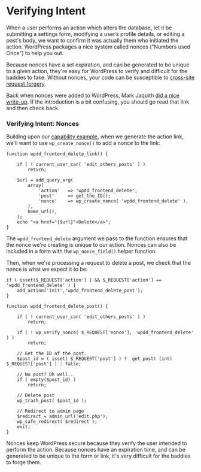 Verifying Intent
================

When a user performs an action which alters the database, let it be submitting a settings form, modifying a user’s profile details, or editing a post's body, we want to confirm it was actually them who initiated the action. WordPress packages a nice system called nonces ("Numbers used Once") to help you out.

Because nonces have a set expiration, and can be generated to be unique to a given action, they're easy for WordPress to verify and difficult for the baddies to fake. Without nonces, your code can be susceptible to [cross-site request forgery](http://en.wikipedia.org/wiki/Cross-site_request_forgery).

Back when nonces were added to WordPress, Mark Jaquith [did a nice write-up](http://markjaquith.wordpress.com/2006/06/02/wordpress-203-nonces/). If the introduction is a bit confusing, you should go read that link and then check back.

### Verifying Intent: Nonces

Building upon our [capability example](checking-capabilities.md), when we generate the action link, we'll want to use `wp_create_nonce()` to add a nonce to the link:

```
function wpdd_frontend_delete_link() {

	if ( ! current_user_can( 'edit_others_posts' ) )
		return;

	$url = add_query_arg(
		array(
			'action'   => 'wpdd_frontend_delete',
			'post'     => get_the_ID();
			'nonce'    => wp_create_nonce( 'wpdd_frontend_delete' ),
		),
		home_url(),
	);
	echo "<a href="{$url}">Delete</a>";
}
```

The `wpdd_frontend_delete` argument we pass to the function ensures that the nonce we're creating is unique to our action. Nonces can also be included in a form with the `wp_nonce_field()` helper function.

Then, when we're processing a request to delete a post, we check that the nonce is what we expect it to be:

```
if ( isset($_REQUEST['action'] ) && $_REQUEST['action'] == 'wpdd_frontend_delete' ) {
	add_action('init','wpdd_frontend_delete_post');
}

function wpdd_frontend_delete_post() {

	if ( ! current_user_can( 'edit_others_posts' ) )
		return;

	if ( ! wp_verify_nonce( $_REQUEST['nonce'], 'wpdd_frontend_delete' ) )
		return;

	// Get the ID of the post.
	$post_id = ( isset( $_REQUEST['post'] ) ?  get_post( (int) $_REQUEST['post'] ) : false;

	// No post? Oh well..
	if ( empty($post_id) )
		return;

	// Delete post
	wp_trash_post( $post_id );

	// Redirect to admin page
	$redirect = admin_url('edit.php');
	wp_safe_redirect( $redirect );
	exit;
}
```

Nonces keep WordPress secure because they verify the user intended to perform the action. Because nonces have an expiration time, and can be generated to be unique to the form or link, it's very difficult for the baddies to forge them.
